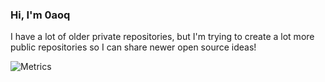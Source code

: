### Hi, I'm 0aoq

I have a lot of older private repositories, but I'm trying to create a lot more public repositories so I can share newer open source ideas!

![Metrics](https://metrics.lecoq.io/0aoq?template=classic&base.activity=0&base.community=0&isocalendar=1&lines=1&isocalendar.duration=half-year&config.timezone=America%2FNew_York)
